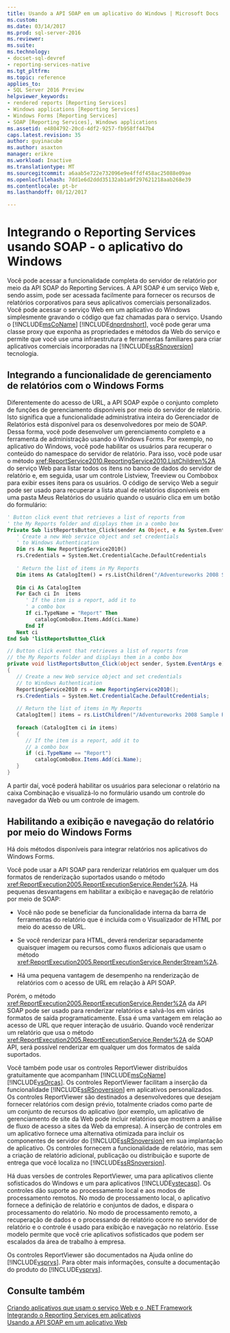 ```yaml
---
title: Usando a API SOAP em um aplicativo do Windows | Microsoft Docs
ms.custom: 
ms.date: 03/14/2017
ms.prod: sql-server-2016
ms.reviewer: 
ms.suite: 
ms.technology:
- docset-sql-devref
- reporting-services-native
ms.tgt_pltfrm: 
ms.topic: reference
applies_to:
- SQL Server 2016 Preview
helpviewer_keywords:
- rendered reports [Reporting Services]
- Windows applications [Reporting Services]
- Windows Forms [Reporting Services]
- SOAP [Reporting Services], Windows applications
ms.assetid: e4804792-20cd-4df2-9257-fb958ff447b4
caps.latest.revision: 35
author: guyinacube
ms.author: asaxton
manager: erikre
ms.workload: Inactive
ms.translationtype: MT
ms.sourcegitcommit: a6aab5e722e732096e9e4ffdf458ac25088e09ae
ms.openlocfilehash: 7dd1e6d2ddd35132ab1a9f297621218aab268e39
ms.contentlocale: pt-br
ms.lasthandoff: 08/12/2017

---
```

# <a name="integrating-reporting-services-using-soap---windows-application"></a>Integrando o Reporting Services usando SOAP - o aplicativo do Windows
  Você pode acessar a funcionalidade completa do servidor de relatório por meio da API SOAP do Reporting Services. A API SOAP é um serviço Web e, sendo assim, pode ser acessada facilmente para fornecer os recursos de relatórios corporativos para seus aplicativos comerciais personalizados. Você pode acessar o serviço Web em um aplicativo do Windows simplesmente gravando o código que faz chamadas para o serviço. Usando o [!INCLUDE[msCoName](../../includes/msconame-md.md)] [!INCLUDE[dnprdnshort](../../includes/dnprdnshort-md.md)], você pode gerar uma classe proxy que exponha as propriedades e métodos da Web do serviço e permite que você use uma infraestrutura e ferramentas familiares para criar aplicativos comerciais incorporadas na [!INCLUDE[ssRSnoversion](../../includes/ssrsnoversion-md.md)] tecnologia.  
  
## <a name="integrating-report-management-functionality-using-windows-forms"></a>Integrando a funcionalidade de gerenciamento de relatórios com o Windows Forms  
 Diferentemente do acesso de URL, a API SOAP expõe o conjunto completo de funções de gerenciamento disponíveis por meio do servidor de relatório. Isto significa que a funcionalidade administrativa inteira do Gerenciador de Relatórios está disponível para os desenvolvedores por meio de SOAP. Dessa forma, você pode desenvolver um gerenciamento completo e a ferramenta de administração usando o Windows Forms. Por exemplo, no aplicativo do Windows, você pode habilitar os usuários para recuperar o conteúdo do namespace do servidor de relatório. Para isso, você pode usar o método <xref:ReportService2010.ReportingService2010.ListChildren%2A> do serviço Web para listar todos os itens no banco de dados do servidor de relatório e, em seguida, usar um controle Listview, Treeview ou Combobox para exibir esses itens para os usuários. O código de serviço Web a seguir pode ser usado para recuperar a lista atual de relatórios disponíveis em uma pasta Meus Relatórios do usuário quando o usuário clica em um botão do formulário:  
  
```vb  
' Button click event that retrieves a list of reports from  
' the My Reports folder and displays them in a combo box  
Private Sub listReportsButton_Click(sender As Object, e As System.EventArgs)  
   ' Create a new Web service object and set credentials  
   ' to Windows Authentication  
   Dim rs As New ReportingService2010()  
   rs.Credentials = System.Net.CredentialCache.DefaultCredentials  
  
   ' Return the list of items in My Reports  
   Dim items As CatalogItem() = rs.ListChildren("/Adventureworks 2008 Sample Reports", False)  
  
   Dim ci As CatalogItem  
   For Each ci In  items  
      ' If the item is a report, add it to   
      ' a combo box  
      If ci.TypeName = "Report" Then  
         catalogComboBox.Items.Add(ci.Name)  
      End If  
   Next ci  
End Sub 'listReportsButton_Click  
```  
  
```csharp  
// Button click event that retrieves a list of reports from  
// the My Reports folder and displays them in a combo box  
private void listReportsButton_Click(object sender, System.EventArgs e)  
{  
   // Create a new Web service object and set credentials  
   // to Windows Authentication  
   ReportingService2010 rs = new ReportingService2010();  
   rs.Credentials = System.Net.CredentialCache.DefaultCredentials;  
  
   // Return the list of items in My Reports  
   CatalogItem[] items = rs.ListChildren("/Adventureworks 2008 Sample Reports", false);  
  
   foreach (CatalogItem ci in items)  
   {  
      // If the item is a report, add it to   
      // a combo box  
      if (ci.TypeName == "Report")  
         catalogComboBox.Items.Add(ci.Name);  
   }  
}  
```  
  
 A partir daí, você poderá habilitar os usuários para selecionar o relatório na caixa Combinação e visualizá-lo no formulário usando um controle do navegador da Web ou um controle de imagem.  
  
## <a name="enabling-report-viewing-and-navigation-using-windows-forms"></a>Habilitando a exibição e navegação do relatório por meio do Windows Forms  
 Há dois métodos disponíveis para integrar relatórios nos aplicativos do Windows Forms.  
  
 Você pode usar a API SOAP para renderizar relatórios em qualquer um dos formatos de renderização suportados usando o método <xref:ReportExecution2005.ReportExecutionService.Render%2A>. Há pequenas desvantagens em habilitar a exibição e navegação de relatório por meio de SOAP:  
  
-   Você não pode se beneficiar da funcionalidade interna da barra de ferramentas do relatório que é incluída com o Visualizador de HTML por meio do acesso de URL.  
  
-   Se você renderizar para HTML, deverá renderizar separadamente quaisquer imagem ou recursos como fluxos adicionais que usam o método <xref:ReportExecution2005.ReportExecutionService.RenderStream%2A>.  
  
-   Há uma pequena vantagem de desempenho na renderização de relatórios com o acesso de URL em relação à API SOAP.  
  
 Porém, o método <xref:ReportExecution2005.ReportExecutionService.Render%2A> da API SOAP pode ser usado para renderizar relatórios e salvá-los em vários formatos de saída programaticamente. Essa é uma vantagem em relação ao acesso de URL que requer interação de usuário. Quando você renderizar um relatório que usa o método <xref:ReportExecution2005.ReportExecutionService.Render%2A> de SOAP API, será possível renderizar em qualquer um dos formatos de saída suportados.  
  
 Você também pode usar os controles ReportViewer distribuídos gratuitamente que acompanham [!INCLUDE[msCoName](../../includes/msconame-md.md)] [!INCLUDE[vsOrcas](../../includes/vsorcas-md.md)]. Os controles ReportViewer facilitam a inserção da funcionalidade [!INCLUDE[ssRSnoversion](../../includes/ssrsnoversion-md.md)] em aplicativos personalizados. Os controles ReportViewer são destinados a desenvolvedores que desejam fornecer relatórios com design prévio, totalmente criados como parte de um conjunto de recursos do aplicativo (por exemplo, um aplicativo de gerenciamento de site da Web pode incluir relatórios que mostrem a análise de fluxo de acesso a sites da Web da empresa). A inserção de controles em um aplicativo fornece uma alternativa otimizada para incluir os componentes de servidor do [!INCLUDE[ssRSnoversion](../../includes/ssrsnoversion-md.md)] em sua implantação de aplicativo. Os controles fornecem a funcionalidade de relatório, mas sem a criação de relatório adicional, publicação ou distribuição e suporte de entrega que você localiza no [!INCLUDE[ssRSnoversion](../../includes/ssrsnoversion-md.md)].  
  
 Há duas versões de controles ReportViewer, uma para aplicativos cliente sofisticados do Windows e um para aplicativos [!INCLUDE[vstecasp](../../includes/vstecasp-md.md)]. Os controles dão suporte ao processamento local e aos modos de processamento remotos. No modo de processamento local, o aplicativo fornece a definição de relatório e conjuntos de dados, e dispara o processamento do relatório. No modo de processamento remoto, a recuperação de dados e o processando de relatório ocorre no servidor de relatório e o controle é usado para exibição e navegação no relatório. Esse modelo permite que você crie aplicativos sofisticados que podem ser escalados da área de trabalho à empresa.  
  
 Os controles ReportViewer são documentados na Ajuda online do [!INCLUDE[vsprvs](../../includes/vsprvs-md.md)]. Para obter mais informações, consulte a documentação do produto do [!INCLUDE[vsprvs](../../includes/vsprvs-md.md)].  
  
## <a name="see-also"></a>Consulte também  
 [Criando aplicativos que usam o serviço Web e o .NET Framework](../../reporting-services/report-server-web-service/net-framework/building-applications-using-the-web-service-and-the-net-framework.md)   
 [Integrando o Reporting Services em aplicativos](../../reporting-services/application-integration/integrating-reporting-services-into-applications.md)   
 [Usando a API SOAP em um aplicativo Web](../../reporting-services/application-integration/integrating-reporting-services-using-soap-web-application.md)  
  
  

